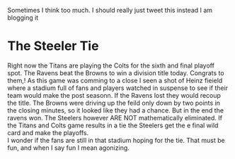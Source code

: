 Sometimes I think too much.  I should really just tweet this instead I am blogging it
# The Steeler Tie
Right now the Titans are playing the Colts for the sixth and final playoff spot.  The Ravens beat the Browns to win a division title today.  Congrats to them,!  As this game was comming to a close I seen a shot of Heinz fieield where a stadium full of fans and players watched in suspense to see if their team would make the post seasonn.  If the Ravens lost they would recoup the title.  The Browns were driving up the feild only down by two points in the closing minutes, so it looked like they had a chance.  But in the end the ravens won.  The Steelers however ARE NOT mathematically eliminated.  If the Titans and Colts game results in a tie the Steelers get the e  final wild card and make the playoffs.  
I wonder if the fans are still in that stadium hoping for the tie.  That must be fun, and when I say fun I mean agonizing.
